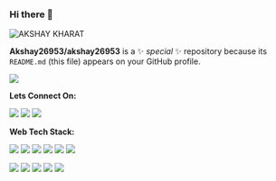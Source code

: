 ### Hi there 👋

![AKSHAY KHARAT](https://user-images.githubusercontent.com/105079022/191050777-1586f978-5ca8-460d-ab38-ce51f25b7983.gif)

**Akshay26953/akshay26953** is a ✨ _special_ ✨ repository because its `README.md` (this file) appears on your GitHub profile.

<a href="http://www.youtube.com/watch?feature=player_embedded&v=YOUTUBE_VIDEO_ID_HERE" target="_blank"><img src="[http://img.youtube.com/vi/YOUTUBE_VIDEO_ID_HERE/0.jpg](https://img.shields.io/badge/Kaggle-20BEFF?style=for-the-badge&logo=Kaggle&logoColor=white)"/></a>

<!-- Here are some ideas to get you started:

- 🔭 I’m currently working on ...
- 🌱 I’m currently learning ...
- 👯 I’m looking to collaborate on ...
- 🤔 I’m looking for help with ...
- 💬 Ask me about ...
- 📫 How to reach me: ...
- 😄 Pronouns: ...
- ⚡ Fun fact: ...
<img src="{BadgeURLHere}" /> -->


**Lets Connect On:**

<a href="https://www.instagram.com/a.k.5.3/"><img src="https://img.shields.io/badge/Instagram-E4405F?style=for-the-badge&logo=instagram&logoColor=white"></a> 
<a href="https://www.linkedin.com/in/kharatakshay/"><img src="https://img.shields.io/badge/LinkedIn-0077B5?style=for-the-badge&logo=linkedin&logoColor=white"></a>
<a href="mailto:amkharat2695@gmail.com"><img src="https://img.shields.io/badge/Gmail-D14836?style=for-the-badge&logo=gmail&logoColor=white"></a>

**Web Tech Stack:**

<img src="https://img.shields.io/badge/HTML5-E34F26?style=for-the-badge&logo=html5&logoColor=white" /> <img src="https://img.shields.io/badge/JavaScript-323330?style=for-the-badge&logo=javascript&logoColor=F7DF1E" /> <img src="https://img.shields.io/badge/CSS3-1572B6?style=for-the-badge&logo=css3&logoColor=white" /> <img src="https://img.shields.io/badge/React-20232A?style=for-the-badge&logo=react&logoColor=61DAFB" /> <img src="https://img.shields.io/badge/Bootstrap-563D7C?style=for-the-badge&logo=bootstrap&logoColor=white" /> <img src="https://img.shields.io/badge/Sass-CC6699?style=for-the-badge&logo=sass&logoColor=white" />

<img src="https://img.shields.io/badge/Node.js-339933?style=for-the-badge&logo=nodedotjs&logoColor=white" /> <img src="https://img.shields.io/badge/Express.js-000000?style=for-the-badge&logo=express&logoColor=white" /> <img src="https://img.shields.io/badge/MongoDB-4EA94B?style=for-the-badge&logo=mongodb&logoColor=white" /> <img src="https://img.shields.io/badge/Postman-FF6C37?style=for-the-badge&logo=Postman&logoColor=white" /> <img src="https://img.shields.io/badge/VSCode-0078D4?style=for-the-badge&logo=visual%20studio%20code&logoColor=white" />
